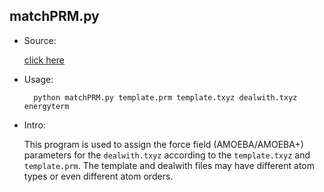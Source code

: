 ## matchPRM.py

* Source:

  [click here](https://github.com/leucinw/ComputTools/tree/master/src/matchPRM.py)

* Usage:

  ```shell
	python matchPRM.py template.prm template.txyz dealwith.txyz energyterm
  ```

* Intro:

  This program is used to assign the force field (AMOEBA/AMOEBA+) parameters for the `dealwith.txyz` according to the `template.txyz` and `template.prm`. The template and dealwith files may have different atom types or even different atom orders.
